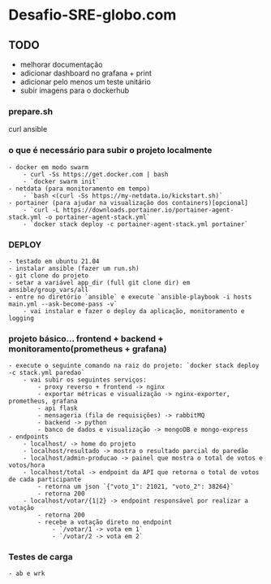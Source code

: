 # Desafio-SRE-globo.com

## TODO
- melhorar documentação
- adicionar dashboard no grafana + print
- adicionar pelo menos um teste unitário
- subir imagens para o dockerhub


### prepare.sh
curl
ansible

### o que é necessário para subir o projeto localmente
    - docker em modo swarm
        - curl -Ss https://get.docker.com | bash
        - `docker swarm init`
    - netdata (para monitoramento em tempo)
        - `bash <(curl -Ss https://my-netdata.io/kickstart.sh)`
    - portainer (para ajudar na visualização dos containers)[opcional]
        - `curl -L https://downloads.portainer.io/portainer-agent-stack.yml -o portainer-agent-stack.yml`
        - `docker stack deploy -c portainer-agent-stack.yml portainer`

### DEPLOY
    - testado em ubuntu 21.04
    - instalar ansible (fazer um run.sh)
    - git clone do projeto
    - setar a variável app_dir (full git clone dir) em ansible/group_vars/all
    - entre no diretório `ansible` e execute `ansible-playbook -i hosts main.yml --ask-become-pass -v`
        - vai instalar e fazer o deploy da aplicação, monitoramento e logging
    

### projeto básico... frontend + backend + monitoramento(prometheus + grafana)
    - execute o seguinte comando na raiz do projeto: `docker stack deploy -c stack.yml paredao`
        - vai subir os seguintes serviços:
            - proxy reverso + frontend -> nginx
            - exportar métricas e visualização -> nginx-exporter, prometheus, grafana
            - api flask 
            - mensageria (fila de requisições) -> rabbitMQ
            - backend -> python
            - banco de dados e visualização -> mongoDB e mongo-express
    - endpoints
        - localhost/ -> home do projeto
        - localhost/resultado -> mostra o resultado parcial do paredão
        - localhost/admin-producao -> painel que mostra o total de votos e votos/hora
        - localhost/total -> endpoint da API que retorna o total de votos de cada participante
            - retorna um json `{"voto_1": 21021, "voto_2": 38264}`
            - retorna 200
        - localhost/votar/{1|2} -> endpoint responsável por realizar a votação
            - retorna 200
            - recebe a votação direto no endpoint 
                - `/votar/1 -> vota em 1`
                - `/votar/2 -> vota em 2`

### Testes de carga
    - ab e wrk
